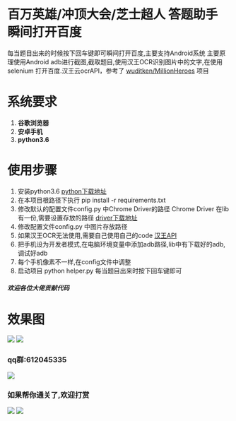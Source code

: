 # 百万英雄/冲顶大会/芝士超人 答题助手 瞬间打开百度
 每当题目出来的时候按下回车键即可瞬间打开百度,主要支持Android系统
 主要原理使用Android adb进行截图,截取题目,使用汉王OCR识别图片中的文字,在使用selenium
 打开百度.汉王云ocrAPI，参考了 [wuditken/MillionHeroes](https://github.com/wuditken/MillionHeroes) 项目

# 系统要求
1. **谷歌浏览器**
2. **安卓手机**
3. **python3.6**

# 使用步骤
1. 安装python3.6 [python下载地址](https://www.python.org/downloads/)
2. 在本项目根路径下执行 pip install -r requirements.txt
3. 修改默认的配置文件config.py 中Chrome Driver的路径
 Chrome Driver 在lib有一份,需要设置存放的路径 [driver下载地址](https://sites.google.com/a/chromium.org/chromedriver/downloads)
4. 修改配置文件config.py 中图片存放路径
5. 如果汉王OCR无法使用,需要自己使用自己的code [汉王API](https://market.aliyun.com/products/57124001/cmapi011523.html?spm=5176.730005.0.0.B1mZNd#sku=yuncode552300000)
6. 把手机设为开发者模式,在电脑环境变量中添加adb路径,lib中有下载好的adb,调试好adb
7. 每个手机像素不一样,在config文件中调整
7. 启动项目 python helper.py 每当题目出来时按下回车键即可   

#####  欢迎各位大佬贡献代码 

# 效果图
![](https://github.com/idealspark/ZhiShiWenDa-Helper/blob/master/image/xiaoguo1.png)
![](https://github.com/idealspark/ZhiShiWenDa-Helper/blob/master/image/xiaoguo2.png)

### qq群:612045335
![](https://github.com/idealspark/ZhiShiWenDa-Helper/blob/master/image/qun.png)


### 如果帮你通关了,欢迎打赏
![](https://github.com/idealspark/ZhiShiWenDa-Helper/blob/master/image/zhifubao.png)
![](https://github.com/idealspark/ZhiShiWenDa-Helper/blob/master/image/weixin.png)


